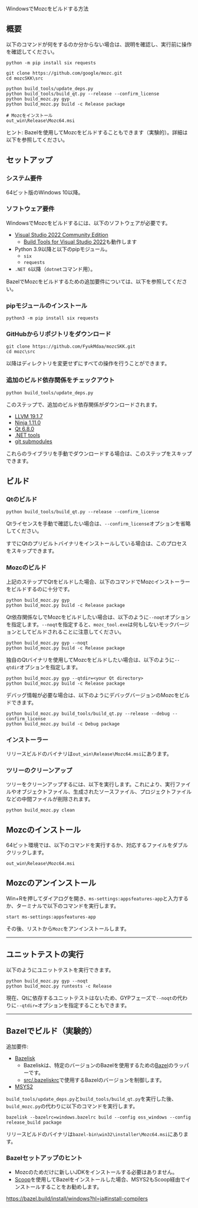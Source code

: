 WindowsでMozcをビルドする方法

## 概要

以下のコマンドが何をするのか分からない場合は、説明を確認し、実行前に操作を確認してください。

```
python -m pip install six requests

git clone https://github.com/google/mozc.git
cd mozcSKK\src

python build_tools/update_deps.py
python build_tools/build_qt.py --release --confirm_license
python build_mozc.py gyp
python build_mozc.py build -c Release package

# Mozcをインストール
out_win\Release\Mozc64.msi
```

ヒント: Bazelを使用してMozcをビルドすることもできます（実験的）。詳細は以下を参照してください。

## セットアップ

### システム要件

64ビット版のWindows 10以降。

### ソフトウェア要件

WindowsでMozcをビルドするには、以下のソフトウェアが必要です。

  * [Visual Studio 2022 Community Edition](https://visualstudio.microsoft.com/downloads/#visual-studio-community-2022)
    * [Build Tools for Visual Studio 2022](https://visualstudio.microsoft.com/downloads/#build-tools-for-visual-studio-2022)も動作します
  * Python 3.9以降と以下のpipモジュール。
    * `six`
    * `requests`
  * `.NET 6`以降（`dotnet`コマンド用）。

BazelでMozcをビルドするための追加要件については、以下を参照してください。

### pipモジュールのインストール

```
python3 -m pip install six requests
```

### GitHubからリポジトリをダウンロード

```
git clone https://github.com/FyukMdaa/mozcSKK.git
cd mozc\src
```

以降はディレクトリを変更せずにすべての操作を行うことができます。

### 追加のビルド依存関係をチェックアウト

```
python build_tools/update_deps.py
```

このステップで、追加のビルド依存関係がダウンロードされます。

  * [LLVM 19.1.7](https://github.com/llvm/llvm-project/releases/tag/llvmorg-19.1.7)
  * [Ninja 1.11.0](https://github.com/ninja-build/ninja/releases/download/v1.11.0/ninja-win.zip)
  * [Qt 6.8.0](https://download.qt.io/archive/qt/6.8/6.8.0/submodules/qtbase-everywhere-src-6.8.0.tar.xz)
  * [.NET tools](FyukMdaa/mozcSKK/dotnet-tools.json)
  * [git submodules](FyukMdaa/mozcSKK/.gitmodules)

これらのライブラリを手動でダウンロードする場合は、このステップをスキップできます。

## ビルド

### Qtのビルド

```
python build_tools/build_qt.py --release --confirm_license
```

Qtライセンスを手動で確認したい場合は、`--confirm_license`オプションを省略してください。

すでにQtのプリビルトバイナリをインストールしている場合は、このプロセスをスキップできます。

### Mozcのビルド

上記のステップでQtをビルドした場合、以下のコマンドでMozcインストーラーをビルドするのに十分です。

```
python build_mozc.py gyp
python build_mozc.py build -c Release package
```

Qt依存関係なしでMozcをビルドしたい場合は、以下のように`--noqt`オプションを指定します。`--noqt`を指定すると、`mozc_tool.exe`は何もしないモックバージョンとしてビルドされることに注意してください。

```
python build_mozc.py gyp --noqt
python build_mozc.py build -c Release package
```

独自のQtバイナリを使用してMozcをビルドしたい場合は、以下のように`--qtdir`オプションを指定します。

```
python build_mozc.py gyp --qtdir=<your Qt directory>
python build_mozc.py build -c Release package
```

デバッグ情報が必要な場合は、以下のようにデバッグバージョンのMozcをビルドできます。

```
python build_mozc.py build_tools/build_qt.py --release --debug --confirm_license
python build_mozc.py build -c Debug package
```

### インストーラー

リリースビルドのバイナリは`out_win\Release\Mozc64.msi`にあります。

### ツリーのクリーンアップ

ツリーをクリーンアップするには、以下を実行します。これにより、実行ファイルやオブジェクトファイル、生成されたソースファイル、プロジェクトファイルなどの中間ファイルが削除されます。

```
python build_mozc.py clean
```

## Mozcのインストール

64ビット環境では、以下のコマンドを実行するか、対応するファイルをダブルクリックします。

```
out_win\Release\Mozc64.msi
```

## Mozcのアンインストール

Win+Rを押してダイアログを開き、`ms-settings:appsfeatures-app`と入力するか、ターミナルで以下のコマンドを実行します。

```
start ms-settings:appsfeatures-app
```

その後、リストから`Mozc`をアンインストールします。

---

## ユニットテストの実行

以下のようにユニットテストを実行できます。

```
python build_mozc.py gyp --noqt
python build_mozc.py runtests -c Release
```

現在、Qtに依存するユニットテストはないため、GYPフェーズで`--noqt`の代わりに`--qtdir=`オプションを指定することもできます。

---

## Bazelでビルド（実験的）

追加要件:

* [Bazelisk](https://github.com/bazelbuild/bazelisk)
  * Bazeliskは、特定のバージョンのBazelを使用するための[Bazel](https://bazel.build)のラッパーです。
  * [src/.bazeliskrc](../src/.bazeliskrc)で使用するBazelのバージョンを制御します。
* [MSYS2](https://github.com/msys2/msys2)

`build_tools/update_deps.py`と`build_tools/build_qt.py`を実行した後、`build_mozc.py`の代わりに以下のコマンドを実行します。

```
bazelisk --bazelrc=windows.bazelrc build --config oss_windows --config release_build package
```

リリースビルドのバイナリは`bazel-bin\win32\installer\Mozc64.msi`にあります。

### Bazelセットアップのヒント

* Mozcのためだけに新しいJDKをインストールする必要はありません。
* [Scoop](https://scoop.sh)を使用してBazelをインストールした場合、MSYS2もScoop経由でインストールすることをお勧めします。

https://bazel.build/install/windows?hl=ja#install-compilers